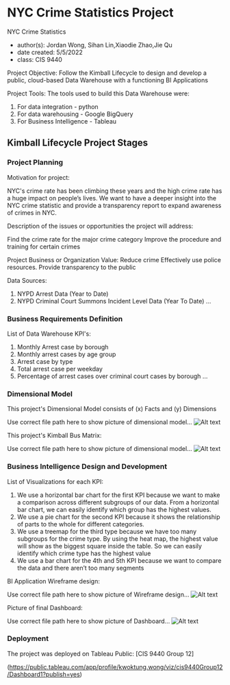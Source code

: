 # NYC Crime Statistics Project

 NYC Crime Statistics
- author(s): Jordan Wong, Sihan Lin,Xiaodie Zhao,Jie Qu
- date created: 5/5/2022
- class: CIS 9440

Project Objective: Follow the Kimball Lifecycle to design and develop a public, cloud-based Data Warehouse with a functioning BI Applications

Project Tools:
The tools used to build this Data Warehouse were: 
1. For data integration - python
2. For data warehousing - Google BigQuery
3. For Business Intelligence - Tableau

## Kimball Lifecycle Project Stages

### Project Planning

Motivation for project:

NYC's crime rate has been climbing these years and the high crime rate has a huge impact on people’s lives. We want to have a deeper insight into the NYC crime statistic and provide a transparency report to expand awareness of crimes in NYC.


Description of the issues or opportunities the project will address:

Find the crime rate for the major crime category
Improve the procedure and training for certain crimes

Project Business or Organization Value:
Reduce crime
Effectively use police resources.
Provide transparency to the public

Data Sources:
1. NYPD Arrest Data (Year to Date)
2. NYPD Criminal Court Summons Incident Level Data (Year To Date)
...





### Business Requirements Definition

List of Data Warehouse KPI's:
1. Monthly Arrest case by borough
2. Monthly arrest cases by age group
3. Arrest case by type
4. Total arrest case per weekday
5. Percentage of arrest cases over criminal court cases by borough 
...

### Dimensional Model

This project's Dimensional Model consists of (x) Facts and (y) Dimensions

Use correct file path here to show picture of dimensional model...
![Alt text](https://github.com/barrypangteng/Cis-9440-Group-12/blob/e791915a1f6fe88415de57fef32fe8f20d5a29c6/Dimensional%20Model.png)

This project's Kimball Bus Matrix:

Use correct file path here to show picture of dimensional model...
![Alt text](https://github.com/barrypangteng/Cis-9440-Group-12/blob/ceedfd3a88581fa366967017719f0155852156ec/Kimball%20BUS%20Matrix.jpg)

### Business Intelligence Design and Development

List of Visualizations for each KPI:
1. We use a horizontal bar chart for the first KPI because we want to make a comparison across different subgroups of our data. From a horizontal bar chart, we can easily identify which group has the highest values.
2. We use a pie chart for the second KPI because it shows the relationship of parts to the whole for different categories.
3. We use a treemap for the third type because we have too many subgroups for the crime type. By using the heat map, the highest value will show as the biggest square inside the table. So we can easily identify which crime type has the highest value
4. We use a bar chart for the 4th and 5th KPI because we want to compare the data and there aren’t too many segments

BI Application Wireframe design:

Use correct file path here to show picture of Wireframe design...
![Alt text](https://github.com/barrypangteng/Cis-9440-Group-12/blob/09c0720207879d02bd5e3d004c23061b729a3b3c/Design.jpg)

Picture of final Dashboard:

Use correct file path here to show picture of Dashboard...
![Alt text](https://github.com/barrypangteng/Cis-9440-Group-12/blob/156141d64a77af3abe246b3bce5b048e204f32d1/dashboard.png)






### Deployment

The project was deployed on Tableau Public: [CIS 9440 Group 12]

(https://public.tableau.com/app/profile/kwoktung.wong/viz/cis9440Group12/Dashboard1?publish=yes)
